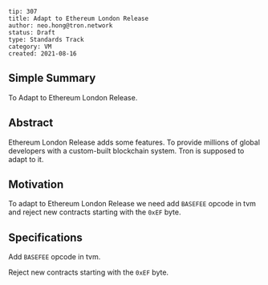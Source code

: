 ```
tip: 307
title: Adapt to Ethereum London Release
author: neo.hong@tron.network
status: Draft
type: Standards Track
category: VM
created: 2021-08-16
```

## Simple Summary

To Adapt to Ethereum London Release.

## Abstract

Ethereum London Release adds some features. To provide millions of global developers with a custom-built blockchain system. Tron is supposed to adapt to it.

## Motivation

To adapt to Ethereum London Release we need add `BASEFEE` opcode in tvm and reject new contracts starting with the `0xEF` byte.

## Specifications

Add `BASEFEE` opcode in tvm.

Reject new contracts starting with the `0xEF` byte.


